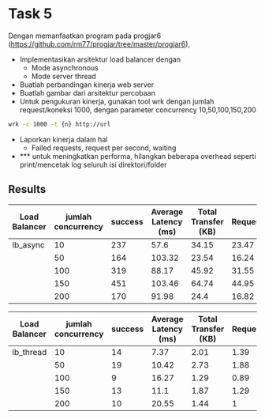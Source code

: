 # Task 5

Dengan memanfaatkan program pada progjar6 (https://github.com/rm77/progjar/tree/master/progjar6), 

* Implementasikan arsitektur load balancer dengan
    * Mode asynchronous
    * Mode server thread
* Buatlah perbandingan kinerja web server 
* Buatlah gambar dari arsitektur percobaan
* Untuk pengukuran kinerja, gunakan tool
wrk dengan jumlah request/koneksi 1000, dengan parameter concurrency 10,50,100,150,200

```bash
wrk -c 1000 -t {n} http://url
```

* Laporkan kinerja dalam hal
    * Failed requests, request per second, waiting
* *** untuk meningkatkan performa, hilangkan beberapa overhead seperti print/mencetak log seluruh isi direktori/folder


## Results

| Load Balancer | jumlah concurrency | success | Average Latency (ms) | Total Transfer (KB) | Requests/sec | Transfer/sec |
|---------------|--------------------|---------|----------------------|---------------------|--------------|--------------|
|   lb_async    |         10         |   237   |         57.6         |         34.15       |     23.47    |     3.38     |
|               |         50         |   164   |        103.32        |         23.54       |     16.24    |     2.33     |
|               |         100        |   319   |         88.17        |         45.92       |     31.55    |     4.54     |
|               |         150        |	 451   |	    103.46        |	        64.74	    |     44.95    |     6.45     |
|               |	      200	     |   170   |	     91.98	      |          24.4   	|     16.82	   |     2.41     |


| Load Balancer | jumlah concurrency | success | Average Latency (ms) | Total Transfer (KB) | Requests/sec | Transfer/sec |
|---------------|--------------------|---------|----------------------|---------------------|--------------|--------------|
|   lb_thread	|	      10	     |    14   |         7.37	      |          2.01	    |      1.39	   |   0.20408    |
|               |	      50	     |	  19   |         10.42	      |          2.73	    |      1.88	   |   0.27664    |
|               |	      100	     |	  9    |         16.27	      |          1.29	    |      0.89	   |   0.13099    |
|               |	      150	     |	  13   |         11.1	      |          1.87	    |      1.29	   |    0.1892    |
|               |	      200	     |	  10   |         20.55 	      |          1.44	    |        1	   |    0.1464    |